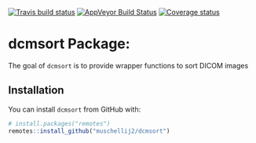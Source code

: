 
[![Travis build
status](https://travis-ci.org/muschellij2/dcmsort.svg?branch=master)](https://travis-ci.org/muschellij2/dcmsort)
[![AppVeyor Build
Status](https://ci.appveyor.com/api/projects/status/github/muschellij2/dcmsort?branch=master&svg=true)](https://ci.appveyor.com/project/muschellij2/dcmsort)
[![Coverage
status](https://coveralls.io/repos/github/muschellij2/dcmsort/badge.svg?branch=master)](https://coveralls.io/r/muschellij2/dcmsort?branch=master)
<!-- README.md is generated from README.Rmd. Please edit that file -->

# dcmsort Package:

The goal of `dcmsort` is to provide wrapper functions to sort DICOM
images

## Installation

You can install `dcmsort` from GitHub with:

``` r
# install.packages("remotes")
remotes::install_github("muschellij2/dcmsort")
```
